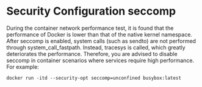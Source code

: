 # Security Configuration seccomp<a name="EN-US_TOPIC_0184808205"></a>

During the container network performance test, it is found that the performance of Docker is lower than that of the native kernel namespace. After seccomp is enabled, system calls \(such as sendto\) are not performed through system\_call\_fastpath. Instead, tracesys is called, which greatly deteriorates the performance. Therefore, you are advised to disable seccomp in container scenarios where services require high performance. For example:

```
docker run -itd --security-opt seccomp=unconfined busybox:latest
```


